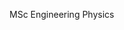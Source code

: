 MSc Engineering Physics

<!---
ifrode/ifrode is a ✨ special ✨ repository because its `README.md` (this file) appears on your GitHub profile.
You can click the Preview link to take a look at your changes.
--->
